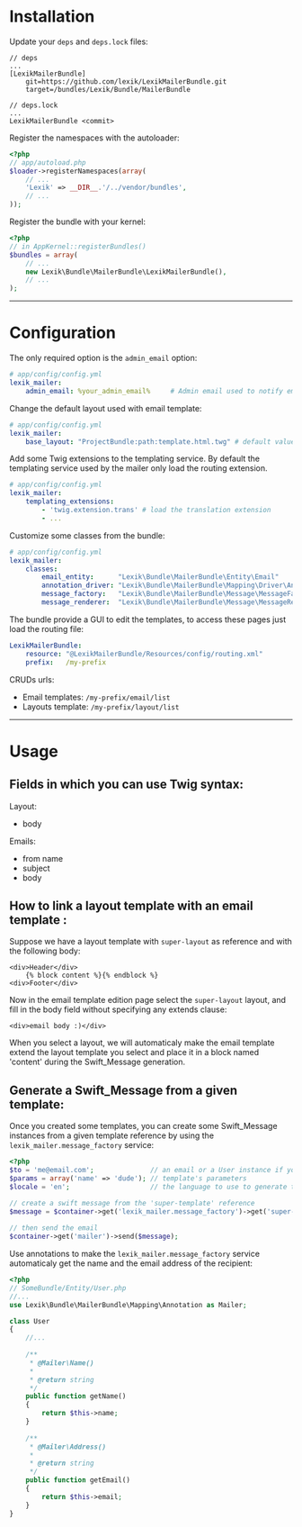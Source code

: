 Installation
============

Update your `deps` and `deps.lock` files:

```
// deps
...
[LexikMailerBundle]
    git=https://github.com/lexik/LexikMailerBundle.git
    target=/bundles/Lexik/Bundle/MailerBundle

// deps.lock
...
LexikMailerBundle <commit>
```

Register the namespaces with the autoloader:

```php
<?php
// app/autoload.php
$loader->registerNamespaces(array(
    // ...
    'Lexik' => __DIR__.'/../vendor/bundles',
    // ...
));
```

Register the bundle with your kernel:

```php
<?php
// in AppKernel::registerBundles()
$bundles = array(
    // ...
    new Lexik\Bundle\MailerBundle\LexikMailerBundle(),
    // ...
);
```

___________________

Configuration
=============

The only required option is the `admin_email` option:

```yaml
# app/config/config.yml
lexik_mailer:
    admin_email: %your_admin_email%     # Admin email used to notify email templates errors
```

Change the default layout used with email template:

```yaml
# app/config/config.yml
lexik_mailer:
    base_layout: "ProjectBundle:path:template.html.twg" # default value is "LexikMailerBundle::layout.html.twig"
```

Add some Twig extensions to the templating service.
By default the templating service used by the mailer only load the routing extension.

```yaml
# app/config/config.yml
lexik_mailer:
    templating_extensions:
        - 'twig.extension.trans' # load the translation extension
        - ...
```

Customize some classes from the bundle:

```yaml
# app/config/config.yml
lexik_mailer:
    classes:
        email_entity:      "Lexik\Bundle\MailerBundle\Entity\Email"               # the email entity to use to represent an email template
        annotation_driver: "Lexik\Bundle\MailerBundle\Mapping\Driver\Annotation"  # annotation driver used to get the user's name and email
        message_factory:   "Lexik\Bundle\MailerBundle\Message\MessageFactory"     # message factory service class
        message_renderer:  "Lexik\Bundle\MailerBundle\Message\MessageRenderer"    # message renderer service class
```

The bundle provide a GUI to edit the templates, to access these pages just load the routing file:

```yaml
LexikMailerBundle:
    resource: "@LexikMailerBundle/Resources/config/routing.xml"
    prefix:   /my-prefix
```

CRUDs urls:

* Email templates:  `/my-prefix/email/list`
* Layouts template: `/my-prefix/layout/list`

___________________

Usage
=====

Fields in which you can use Twig syntax:
----------------------------------------

Layout:

* body

Emails:

* from name
* subject
* body

How to link a layout template with an email template :
------------------------------------------------------

Suppose we have a layout template with `super-layout` as reference and with the following body:

```
<div>Header</div>
    {% block content %}{% endblock %}
<div>Footer</div>
```

Now in the email template edition page select the `super-layout` layout, and fill in the body field without specifying any extends clause:

```
<div>email body :)</div>
```

When you select a layout, we will automaticaly make the email template extend the layout template you select and place it in a block named 'content' during the Swift_Message generation.

Generate a Swift_Message from a given template:
-----------------------------------------------

Once you created some templates, you can create some Swift_Message instances from a given template reference by using the `lexik_mailer.message_factory` service:

```php
<?php
$to = 'me@email.com';              // an email or a User instance if you use provided annotations.
$params = array('name' => 'dude'); // template's parameters 
$locale = 'en';                    // the language to use to generate the message.

// create a swift message from the 'super-template' reference
$message = $container->get('lexik_mailer.message_factory')->get('super-template', $to, $params, $locale);
    
// then send the email
$container->get('mailer')->send($message);
```
    
    
Use annotations to make the `lexik_mailer.message_factory` service automaticaly get the name and the email address of the recipient:

```php
<?php
// SomeBundle/Entity/User.php
//...
use Lexik\Bundle\MailerBundle\Mapping\Annotation as Mailer;

class User
{
    //...
        
    /**
     * @Mailer\Name()
     *
     * @return string
     */
    public function getName()
    {
        return $this->name;
    }
        
    /**
     * @Mailer\Address()
     *
     * @return string
     */
    public function getEmail()
    {
        return $this->email;
    }
}
```
